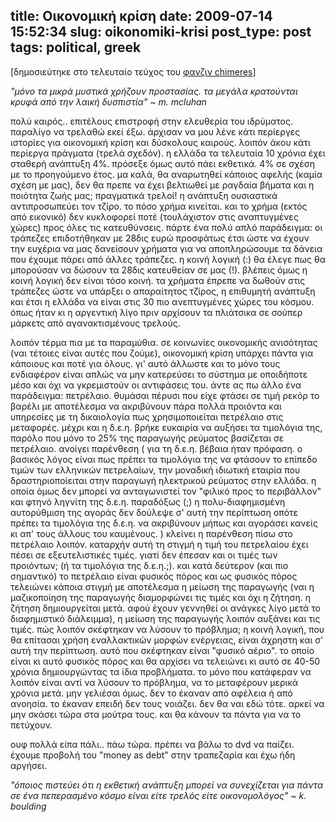 title: Οικονομική κρίση
date: 2009-07-14 15:52:34
slug: oikonomiki-krisi
post_type: post
tags: political, greek
---

[δημοσιεύτηκε στο τελευταίο τεύχος του [φανζιν chimeres](http://chimeres.gr/zine/16/)]

_"μόνο τα μικρά μυστικά χρήζουν προστασίας. τα μεγάλα κρατούνται κρυφά από την λαική δυσπιστία" ~ m. mcluhan_

πολύ καιρός.. επιτέλους επιστροφή στην ελευθερία του ιδρύματος. παραλίγο να τρελαθώ εκεί έξω. άρχισαν να μου λένε κάτι περίεργες ιστορίες για οικονομική κρίση και δύσκολους καιρούς. λοιπόν άκου κάτι περίεργα πράγματα (τρελά σχεδόν). η ελλάδα τα τελευταία 10 χρόνια έχει σταθερή ανάπτυξη 4%. πρόσεξε όμως αυτό πάει εκθετικά. 4% σε σχέση με το προηγούμενο έτος. μα καλά, θα αναρωτηθεί κάποιος αφελής (καμία σχέση με μας), δεν θα πρεπε να έχει βελτιωθεί με ραγδαία βήματα και η ποιότητα ζωής μας; πραγματικά τρελοί! η ανάπτυξη ουσιαστικά αντιπροσωπεύει τον τζίρο. το πόσο χρήμα κινείται. και το χρήμα (εκτός από εικονικό) δεν κυκλοφορεί ποτέ (τουλάχιστον στις αναπτυγμένες χώρες) προς όλες τις κατευθύνσεις. πάρτε ένα πολύ απλό παράδειγμα: οι τράπεζες επιδοτήθηκαν με 28δις ευρώ προσφάτως έτσι ώστε να έχουν την ευχέρια να μας δανείσουν χρήματα για να αποπληρώσουμε τα δάνεια που έχουμε πάρει από άλλες τράπεζες. η κοινή λογική (:) θα έλεγε πως θα μπορούσαν να δώσουν τα 28δις κατευθείαν σε μας (!). βλέπεις όμως η κοινή λογική δεν είναι τόσο κοινή. τα χρήματα έπρεπε να δωθούν στις τράπεζες ώστε να υπάρξει ο απαραίτητος τζίρος, η επιθυμητή ανάπτυξη και έτσι η ελλάδα να είναι στις 30 πιο ανεπτυγμένες χώρες του κόσμου. όπως ήταν κι η αργεντική λίγο πριν αρχίσουν τα πλιάτσικα σε σούπερ μάρκετς από αγανακτισμένους τρελούς.

λοιπόν τέρμα πια με τα παραμύθια. σε κοινωνίες οικονομικής ανισότητας (ναι τέτοιες είναι αυτές που ζούμε), οικονομική κρίση υπάρχει πάντα για κάποιους και ποτέ για όλους. γι' αυτό άλλωστε και το μόνο τους ενδιαφέρον είναι απλώς να μην κατερεύσει το σύστημα με οποιδήποτε μέσο και όχι να γκρεμιστούν οι αντιφάσεις του. άντε ας πω άλλο ένα παράδειγμα: πετρέλαιο. θυμάσαι πέρυσι που είχε φτάσει σε τιμή ρεκόρ το βαρέλι με αποτέλεσμα να ακριβύνουν πάρα πολλά προιόντα και υπηρεσίες με τη δικαιολογία πως χρησιμοποιείται πετρέλαιο στις μεταφορές. μέχρι και η δ.ε.η. βρήκε ευκαιρία να αυξήσει τα τιμολόγια της, παρόλο που μόνο το 25% της παραγωγής ρεύματος βασίζεται σε πετρέλαιο. ανοίγει παρένθεση ( για τη δ.ε.η. βέβαια ήταν πρόφαση. ο βασικός λόγος είναι πως πρέπει τα τιμολόγια της να φτάσουν το επίπεδο τιμών των ελληνικών πετρελαίων, την μοναδική ιδιωτική εταιρία που δραστηριοποίειται στην παραγωγή ηλεκτρικού ρεύματος στην ελλάδα. η οποία όμως δεν μπορεί να ανταγωνιστεί τον "φιλικό προς το περιβάλλον" και φτηνό ληγνίτη της δ.ε.η. παραδόξως (;) η πολυ-διαφημισμένη αυτορύθμιση της αγοράς δεν δούλεψε σ' αυτή την περίπτωση οπότε πρέπει τα τιμολόγια της δ.ε.η. να ακριβύνουν μήπως και αγοράσει κανείς κι απ' τους άλλους του καυμένους. ) κλείνει η παρένθεση πίσω στο πετρέλαιο λοιπόν. καταρχήν αυτή τη στιγμή η τιμή του πετρελαίου έχει πέσει σε εξευτελιστικές τιμές. γιατί δεν έπεσαν και οι τιμές των προιόντων; (ή τα τιμολόγια της δ.ε.η.;). και κατά δεύτερον (και πιο σημαντικό) το πετρέλαιο είναι φυσικός πόρος και ως φυσικός πόρος τελειώνει κάποια στιγμή με αποτέλεσμα η μείωση της παραγωγής (ναι η μαζικοποίηση της παραγωγής διαμορφώνει τις τιμές και όχι η ζήτηση. η ζήτηση δημιουργείται μετά. αφού έχουν γεννηθεί οι ανάγκες λίγο μετά το διαφημιστικό διάλειμμα), η μείωση της παραγωγής λοιπόν αυξάνει και τις τιμές. πώς λοιπόν σκέφτηκαν να λύσουν το πρόβλημα; η κοινή λογική, που θα επίτασαι χρήση εναλλακτικών μορφών ενέργειας, είναι άχρηστη και σ' αυτή την περίπτωση. αυτό που σκέφτηκαν είναι "φυσικό αέριο". το οποίο είναι κι αυτό φυσικός πόρος και θα αρχίσει να τελειώνει κι αυτό σε 40-50 χρόνια δημιουργώντας τα ίδια προβλήματα. το μόνο που κατάφεραν να λοιπόν είναι αντί να λύσουν το πρόβλημα, να το μεταφέρουν μερικά χρόνια μετά. μην γελιέσαι όμως. δεν το έκαναν από αφέλεια ή από ανοησία. το έκαναν επειδή δεν τους νοιάζει. δεν θα ναι εδώ τότε. αρκεί να μην σκάσει τώρα στα μούτρα τους. και θα κάνουν τα πάντα για να το πετύχουν.

ουφ πολλά είπα πάλι.. πάω τώρα. πρέπει να βάλω το dvd να παίζει. έχουμε προβολή του "money as debt" στην τραπεζαρία και έχω ήδη αργήσει.

_"όποιος πιστεύει ότι η εκθετική ανάπτυξη μπορεί να συνεχίζεται για πάντα σε ένα πεπερασμένο κόσμο είναι είτε τρελός είτε οικονομολόγος" ~ k. boulding_
